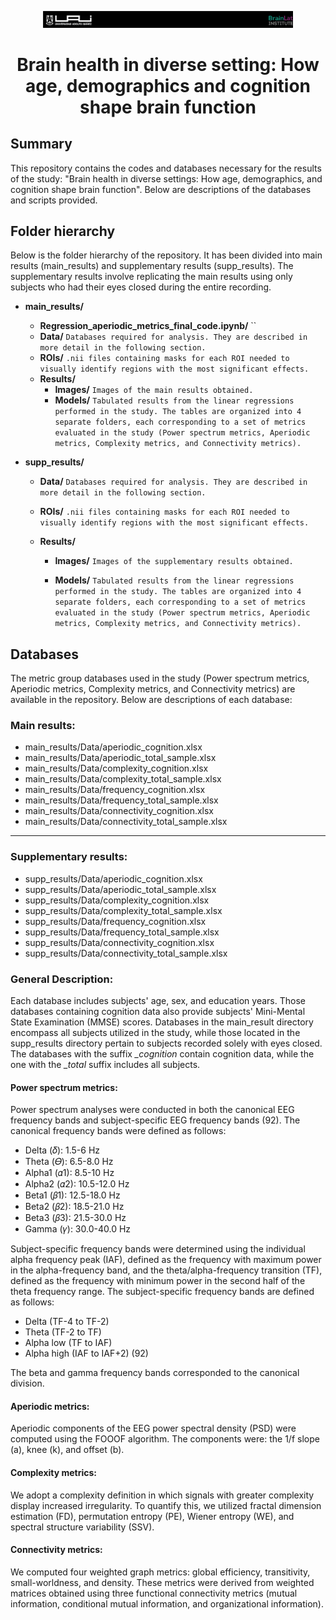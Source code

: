 <p align="center">
  <img src="images/header.png" width="400" alt="Cabecera">
</p>


# <p align="center">Brain health in diverse setting: How age, demographics and cognition shape brain function</p>


## Summary

This repository contains the codes and databases necessary for the results of the study: "Brain health in diverse settings: How age, demographics, and cognition shape brain function". Below are descriptions of the databases and scripts provided.

## Folder hierarchy
Below is the folder hierarchy of the repository. It has been divided into main results (main_results) and supplementary results (supp_results). The supplementary results involve replicating the main results using only subjects who had their eyes closed during the entire recording.

- **main_results/**
  - **Regression_aperiodic_metrics_final_code.ipynb/** `` 
  - **Data/** `Databases required for analysis. They are described in more detail in the following section.`
  - **ROIs/** `.nii files containing masks for each ROI needed to visually identify regions with the most significant effects.`
  - **Results/**
       - **Images/** `Images of the main results obtained.`
       - **Models/** `Tabulated results from the linear regressions performed in the study. The tables are organized into 4 separate folders, each corresponding to a set of metrics evaluated in the study (Power spectrum metrics, Aperiodic metrics, Complexity metrics, and Connectivity metrics).`



- **supp_results/**
  - **Data/** `Databases required for analysis. They are described in more detail in the following section.`

  - **ROIs/** `.nii files containing masks for each ROI needed to visually identify regions with the most significant effects.`

  - **Results/**
       - **Images/** `Images of the supplementary results obtained.`
     
       - **Models/** `Tabulated results from the linear regressions performed in the study. The tables are organized into 4 separate folders, each corresponding to a set of metrics evaluated in the study (Power spectrum metrics, Aperiodic metrics, Complexity metrics, and Connectivity metrics).`


## Databases
The metric group databases used in the study (Power spectrum metrics, Aperiodic metrics, Complexity metrics, and Connectivity metrics) are available in the repository. Below are descriptions of each database:

### Main results:
- main_results/Data/aperiodic_cognition.xlsx
- main_results/Data/aperiodic_total_sample.xlsx
- main_results/Data/complexity_cognition.xlsx
- main_results/Data/complexity_total_sample.xlsx
- main_results/Data/frequency_cognition.xlsx
- main_results/Data/frequency_total_sample.xlsx
- main_results/Data/connectivity_cognition.xlsx
- main_results/Data/connectivity_total_sample.xlsx
---
### Supplementary results:
- supp_results/Data/aperiodic_cognition.xlsx
- supp_results/Data/aperiodic_total_sample.xlsx
- supp_results/Data/complexity_cognition.xlsx
- supp_results/Data/complexity_total_sample.xlsx
- supp_results/Data/frequency_cognition.xlsx
- supp_results/Data/frequency_total_sample.xlsx
- supp_results/Data/connectivity_cognition.xlsx
- supp_results/Data/connectivity_total_sample.xlsx

### General Description:
Each database includes subjects' age, sex, and education years. Those databases containing cognition data also provide subjects' Mini-Mental State Examination (MMSE) scores. Databases in the main_result directory encompass all subjects utilized in the study, while those located in the supp_results directory pertain to subjects recorded solely with eyes closed. The databases with the suffix *_cognition* contain cognition data, while the one with the *_total* suffix includes all subjects.

#### Power spectrum metrics:

Power spectrum analyses were conducted in both the canonical EEG frequency bands and subject-specific EEG frequency bands (92). The canonical frequency bands were defined as follows: 

- Delta (𝛿): 1.5-6 Hz
- Theta (𝛳): 6.5-8.0 Hz
- Alpha1 (𝛼1): 8.5-10 Hz
- Alpha2 (𝛼2): 10.5-12.0 Hz
- Beta1 (𝛽1): 12.5-18.0 Hz
- Beta2 (𝛽2): 18.5-21.0 Hz
- Beta3 (𝛽3): 21.5-30.0 Hz
- Gamma (𝛾): 30.0-40.0 Hz

Subject-specific frequency bands were determined using the individual alpha frequency peak (IAF), defined as the frequency with maximum power in the alpha-frequency band, and the theta/alpha-frequency transition (TF), defined as the frequency with minimum power in the second half of the theta frequency range. The subject-specific frequency bands are defined as follows: 

- Delta (TF-4 to TF-2)
- Theta (TF-2 to TF)
- Alpha low (TF to IAF)
- Alpha high (IAF to IAF+2) (92)

The beta and gamma frequency bands corresponded to the canonical division.

#### Aperiodic metrics:

Aperiodic components of the EEG power spectral density (PSD) were computed using the FOOOF algorithm. The components were: the 1/f slope (a), knee (k), and offset (b).

#### Complexity metrics:

We adopt a complexity definition in which signals with greater complexity display increased irregularity. To quantify this, we utilized fractal dimension estimation (FD), permutation entropy (PE), Wiener entropy (WE), and spectral structure variability (SSV).

#### Connectivity metrics:

We computed four weighted graph metrics: global efficiency, transitivity, small-worldness, and density. These metrics were derived from weighted matrices obtained using three functional connectivity metrics (mutual information, conditional mutual information, and organizational information).

